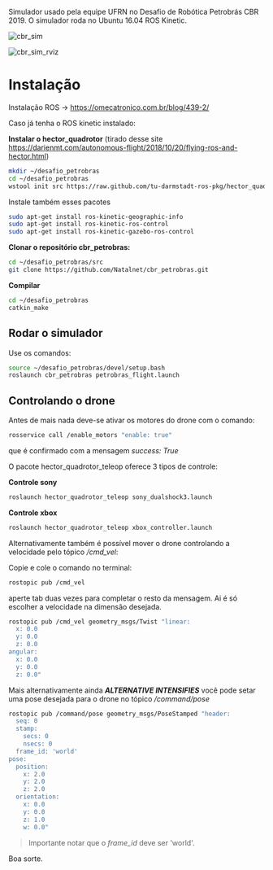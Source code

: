 Simulador usado pela equipe UFRN no Desafio de Robótica Petrobrás CBR 2019. O simulador roda no Ubuntu 16.04 ROS Kinetic.

![cbr_sim](https://user-images.githubusercontent.com/2212793/64193224-bae94280-ce52-11e9-8a00-676d157d9d0f.png)

![cbr_sim_rviz](https://user-images.githubusercontent.com/2212793/64193191-a6a54580-ce52-11e9-8eab-71795329b69f.png)

# Instalação

Instalação ROS -> https://omecatronico.com.br/blog/439-2/

Caso já tenha o ROS kinetic instalado:

**Instalar o hector_quadrotor** (tirado desse site https://darienmt.com/autonomous-flight/2018/10/20/flying-ros-and-hector.html)

```bash
mkdir ~/desafio_petrobras
cd ~/desafio_petrobras
wstool init src https://raw.github.com/tu-darmstadt-ros-pkg/hector_quadrotor/kinetic-devel/tutorials.rosinstall
```

Instale também esses pacotes


```bash
sudo apt-get install ros-kinetic-geographic-info
sudo apt-get install ros-kinetic-ros-control
sudo apt-get install ros-kinetic-gazebo-ros-control
```

**Clonar o repositório cbr_petrobras:**

```bash
cd ~/desafio_petrobras/src
git clone https://github.com/Natalnet/cbr_petrobras.git
```

**Compilar**

```bash
cd ~/desafio_petrobras
catkin_make
```

## Rodar o simulador

Use os comandos:

```bash
source ~/desafio_petrobras/devel/setup.bash
roslaunch cbr_petrobras petrobras_flight.launch
```

## Controlando o drone

Antes de mais nada deve-se ativar os motores do drone com o comando:

```bash
rosservice call /enable_motors "enable: true"
```

que é confirmado com a mensagem *success: True*

O pacote hector_quadrotor_teleop oferece 3 tipos de controle:

**Controle sony**

```bash
roslaunch hector_quadrotor_teleop sony_dualshock3.launch
```

**Controle xbox**

```bash
roslaunch hector_quadrotor_teleop xbox_controller.launch
```

Alternativamente também é possível mover o drone controlando a velocidade pelo tópico */cmd_vel*:

Copie e cole o comando no terminal:
```bash
rostopic pub /cmd_vel 
```
aperte tab duas vezes para completar o resto da mensagem. Ai é só escolher a velocidade na dimensão desejada.

```bash
rostopic pub /cmd_vel geometry_msgs/Twist "linear:
  x: 0.0
  y: 0.0
  z: 0.0
angular:
  x: 0.0
  y: 0.0
  z: 0.0" 
```

Mais alternativamente ainda ***ALTERNATIVE INTENSIFIES***  você pode setar uma pose desejada para o drone no tópico */command/pose*

```bash
rostopic pub /command/pose geometry_msgs/PoseStamped "header: 
  seq: 0
  stamp:
    secs: 0
    nsecs: 0
  frame_id: 'world'
pose:
  position:
    x: 2.0
    y: 2.0
    z: 2.0
  orientation:
    x: 0.0
    y: 0.0
    z: 1.0
    w: 0.0" 
```

> Importante notar que o *frame_id* deve ser 'world'.

Boa sorte.
